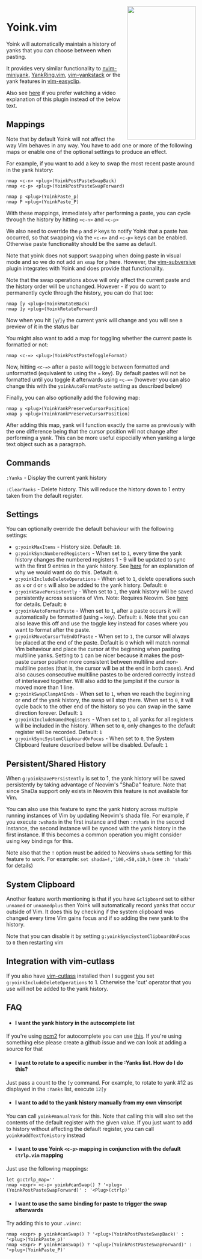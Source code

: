 
<img align="right" width="182" height="355" src="https://i.imgur.com/o5nyLHm.png">

# Yoink.vim

Yoink will automatically maintain a history of yanks that you can choose between when pasting.

It provides very similar functionality to [nvim-miniyank](https://github.com/bfredl/nvim-miniyank), [YankRing.vim](https://github.com/vim-scripts/YankRing.vim), [vim-yankstack](https://github.com/maxbrunsfeld/vim-yankstack) or the yank features in [vim-easyclip](https://github.com/svermeulen/vim-easyclip).

Also see [here](https://www.youtube.com/watch?v=uKVLpZH79IQ&t=491s) if you prefer watching a video explanation of this plugin instead of the below text.

## Mappings

Note that by default Yoink will not affect the way Vim behaves in any way.  You have to add one or more of the following maps or enable one of the optional settings to produce an effect.

For example, if you want to add a key to swap the most recent paste around in the yank history:

```viml
nmap <c-n> <plug>(YoinkPostPasteSwapBack)
nmap <c-p> <plug>(YoinkPostPasteSwapForward)

nmap p <plug>(YoinkPaste_p)
nmap P <plug>(YoinkPaste_P)
```

With these mappings, immediately after performing a paste, you can cycle through the history by hitting `<c-n>` and `<c-p>`

We also need to override the `p` and `P` keys to notify Yoink that a paste has occurred, so that swapping via the `<c-n>` and `<c-p>` keys can be enabled.  Otherwise paste functionality should be the same as default.

Note that yoink does not support swapping when doing paste in visual mode and so we do not add an `xmap` for `p` here.  However, the [vim-subversive](https://github.com/svermeulen/vim-subversive) plugin integrates with Yoink and does provide that functionality.

Note that the swap operations above will only affect the current paste and the history order will be unchanged.  However - if you do want to permanently cycle through the history, you can do that too:

```viml
nmap [y <plug>(YoinkRotateBack)
nmap ]y <plug>(YoinkRotateForward)
```

Now when you hit `[y`/`]y` the current yank will change and you will see a preview of it in the status bar

You might also want to add a map for toggling whether the current paste is formatted or not:

```viml
nmap <c-=> <plug>(YoinkPostPasteToggleFormat)
```

Now, hitting `<c-=>` after a paste will toggle between formatted and unformatted (equivalent to using the `=` key).  By default pastes will not be formatted until you toggle it afterwards using `<c-=>` (however you can also change this with the `yoinkAutoFormatPaste` setting as described below)

Finally, you can also optionally add the following map:

```viml
nmap y <plug>(YoinkYankPreserveCursorPosition)
xmap y <plug>(YoinkYankPreserveCursorPosition)
```

After adding this map, yank will function exactly the same as previously with the one difference being that the cursor position will not change after performing a yank.  This can be more useful especially when yanking a large text object such as a paragraph.

## Commands

`:Yanks` - Display the current yank history

`:ClearYanks` - Delete history.  This will reduce the history down to 1 entry taken from the default register.

## Settings

You can optionally override the default behaviour with the following settings:

- `g:yoinkMaxItems` - History size. Default: `10`.
- `g:yoinkSyncNumberedRegisters` - When set to `1`, every time the yank history changes the numbered registers 1 - 9 will be updated to sync with the first 9 entries in the yank history.  See [here](http://vimcasts.org/blog/2013/11/registers-the-good-the-bad-and-the-ugly-parts/) for an explanation of why we would want do do this. Default: `0`.
- `g:yoinkIncludeDeleteOperations` - When set to `1`, delete operations such as `x` or `d` or `s` will also be added to the yank history.  Default: `0`
- `g:yoinkSavePersistently` - When set to `1`, the yank history will be saved persistently across sessions of Vim.  Note: Requires Neovim.  See <a href="#shada-support">here</a> for details. Default: `0`
- `g:yoinkAutoFormatPaste` - When set to `1`, after a paste occurs it will automatically be formatted (using `=` key).  Default: `0`.  Note that you can also leave this off and use the toggle key instead for cases where you want to format after the paste.
- `g:yoinkMoveCursorToEndOfPaste` - When set to `1`, the cursor will always be placed at the end of the paste.  Default is `0` which will match normal Vim behaviour and place the cursor at the beginning when pasting multiline yanks.  Setting to `1` can be nicer because it makes the post-paste cursor position more consistent between multiline and non-multiline pastes (that is, the cursor will be at the end in both cases).  And also causes consecutive multiline pastes to be ordered correctly instead of interleaved together.  Will also add to the jumplist if the cursor is moved more than 1 line.
- `g:yoinkSwapClampAtEnds` - When set to `1`, when we reach the beginning or end of the yank history, the swap will stop there.  When set to `0`, it will cycle back to the other end of the history so you can swap in the same direction forever. Default: `1`
- `g:yoinkIncludeNamedRegisters` - When set to `1`, all yanks for all registers will be included in the history.  When set to `0`, only changes to the default register will be recorded.  Default: `1`
- `g:yoinkSyncSystemClipboardOnFocus` - When set to `0`, the System Clipboard feature described below will be disabled.  Default: `1`

## <a id="shada-support"></a>Persistent/Shared History

When `g:yoinkSavePersistently` is set to 1, the yank history will be saved persistently by taking advantage of Neovim's "ShaDa" feature.  Note that since ShaDa support only exists in Neovim this feature is not available for Vim.

You can also use this feature to sync the yank history across multiple running instances of Vim by updating Neovim's shada file.  For example, if you execute `:wshada` in the first instance and then `:rshada` in the second instance, the second instance will be synced with the yank history in the first instance.  If this becomes a common operation you might consider using key bindings for this.

Note also that the `!` option must be added to Neovims `shada` setting for this feature to work.  For example:  `set shada=!,'100,<50,s10,h` (see `:h 'shada'` for details)

## System Clipboard

Another feature worth mentioning is that if you have `&clipboard` set to either `unnamed` or `unnamedplus` then Yoink will automatically record yanks that occur outside of Vim.  It does this by checking if the system clipboard was changed every time Vim gains focus and if so adding the new yank to the history.

Note that you can disable it by setting `g:yoinkSyncSystemClipboardOnFocus` to `0` then restarting vim

## Integration with vim-cutlass

If you also have [vim-cutlass](https://github.com/svermeulen/vim-cutlass) installed then I suggest you set `g:yoinkIncludeDeleteOperations` to 1.  Otherwise the 'cut' operator that you use will not be added to the yank history.

## FAQ

* #### I want the yank history in the autocomplete list

If you're using [ncm2](https://github.com/ncm2/ncm2) for autocomplete you can use [this](https://github.com/svermeulen/ncm2-yoink).  If you're using something else please create a github issue and we can look at adding a source for that

* #### I want to rotate to a specific number in the :Yanks list.  How do I do this?

Just pass a count to the `[y` command.  For example, to rotate to yank #12 as displayed in the `:Yanks` list, execute `12[y`

* #### I want to add to the yank history manually from my own vimscript

You can call `yoink#manualYank` for this.  Note that calling this will also set the contents of the default register with the given value.  If you just want to add to history without affecting the default register, you can call `yoink#addTextToHistory` instead

* #### I want to use Yoink `<c-p>` mapping in conjunction with the default `ctrlp.vim` mapping

Just use the following mappings:

```viml
let g:ctrlp_map=''
nmap <expr> <c-p> yoink#canSwap() ? '<plug>(YoinkPostPasteSwapForward)' : '<Plug>(ctrlp)'
```

* #### I want to use the same binding for paste to trigger the swap afterwards

Try adding this to your `.vimrc`:

```
nmap <expr> p yoink#canSwap() ? '<plug>(YoinkPostPasteSwapBack)' : '<plug>(YoinkPaste_p)'
nmap <expr> P yoink#canSwap() ? '<plug>(YoinkPostPasteSwapForward)' : '<plug>(YoinkPaste_P)'
```


